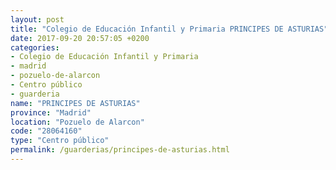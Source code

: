 ```yaml
---
layout: post
title: "Colegio de Educación Infantil y Primaria PRINCIPES DE ASTURIAS"
date: 2017-09-20 20:57:05 +0200
categories:
- Colegio de Educación Infantil y Primaria
- madrid
- pozuelo-de-alarcon
- Centro público
- guarderia
name: "PRINCIPES DE ASTURIAS"
province: "Madrid"
location: "Pozuelo de Alarcon"
code: "28064160"
type: "Centro público"
permalink: /guarderias/principes-de-asturias.html
---
```

